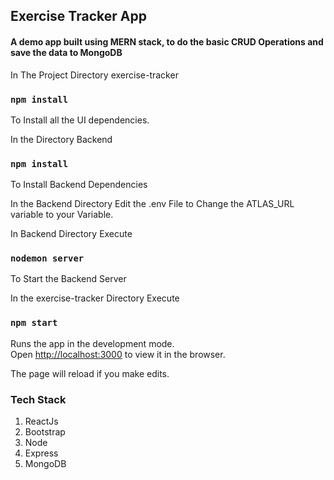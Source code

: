 ## Exercise Tracker App

#### A demo app built using MERN stack, to do the basic CRUD Operations and save the data to MongoDB

In The Project Directory exercise-tracker

### `npm install`

To Install all the UI dependencies.

In the Directory Backend

### `npm install`

To Install Backend Dependencies

In the Backend Directory Edit the .env File to Change the ATLAS_URL variable to your Variable.

In Backend Directory Execute

### `nodemon server`

To Start the Backend Server

In the exercise-tracker Directory Execute 

### `npm start`

Runs the app in the development mode.<br />
Open [http://localhost:3000](http://localhost:3000) to view it in the browser.

The page will reload if you make edits.<br />


### Tech Stack
  1. ReactJs
  2. Bootstrap
  3. Node
  4. Express
  5. MongoDB
  
